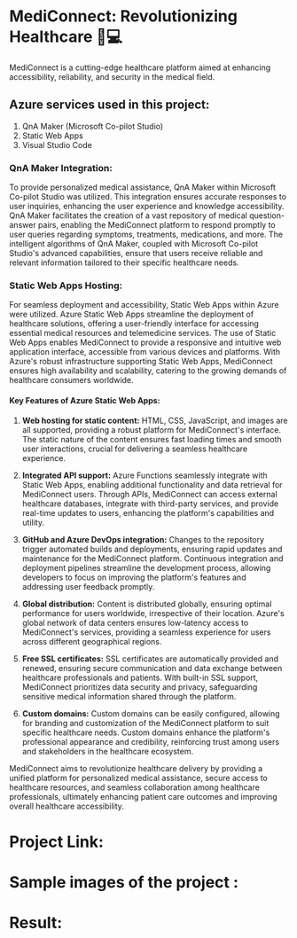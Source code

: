 # MediConnect: Revolutionizing Healthcare 🏥💻

MediConnect is a cutting-edge healthcare platform aimed at enhancing accessibility, reliability, and security in the medical field.

## Azure services used in this project:
1. QnA Maker (Microsoft Co-pilot Studio)
2. Static Web Apps
3. Visual Studio Code

### QnA Maker Integration:
To provide personalized medical assistance, QnA Maker within Microsoft Co-pilot Studio was utilized. This integration ensures accurate responses to user inquiries, enhancing the user experience and knowledge accessibility. QnA Maker facilitates the creation of a vast repository of medical question-answer pairs, enabling the MediConnect platform to respond promptly to user queries regarding symptoms, treatments, medications, and more. The intelligent algorithms of QnA Maker, coupled with Microsoft Co-pilot Studio's advanced capabilities, ensure that users receive reliable and relevant information tailored to their specific healthcare needs.

### Static Web Apps Hosting:
For seamless deployment and accessibility, Static Web Apps within Azure were utilized. Azure Static Web Apps streamline the deployment of healthcare solutions, offering a user-friendly interface for accessing essential medical resources and telemedicine services. The use of Static Web Apps enables MediConnect to provide a responsive and intuitive web application interface, accessible from various devices and platforms. With Azure's robust infrastructure supporting Static Web Apps, MediConnect ensures high availability and scalability, catering to the growing demands of healthcare consumers worldwide.

#### Key Features of Azure Static Web Apps:

1. **Web hosting for static content:** HTML, CSS, JavaScript, and images are all supported, providing a robust platform for MediConnect's interface. The static nature of the content ensures fast loading times and smooth user interactions, crucial for delivering a seamless healthcare experience.

2. **Integrated API support:** Azure Functions seamlessly integrate with Static Web Apps, enabling additional functionality and data retrieval for MediConnect users. Through APIs, MediConnect can access external healthcare databases, integrate with third-party services, and provide real-time updates to users, enhancing the platform's capabilities and utility.

3. **GitHub and Azure DevOps integration:** Changes to the repository trigger automated builds and deployments, ensuring rapid updates and maintenance for the MediConnect platform. Continuous integration and deployment pipelines streamline the development process, allowing developers to focus on improving the platform's features and addressing user feedback promptly.

4. **Global distribution:** Content is distributed globally, ensuring optimal performance for users worldwide, irrespective of their location. Azure's global network of data centers ensures low-latency access to MediConnect's services, providing a seamless experience for users across different geographical regions.

5. **Free SSL certificates:** SSL certificates are automatically provided and renewed, ensuring secure communication and data exchange between healthcare professionals and patients. With built-in SSL support, MediConnect prioritizes data security and privacy, safeguarding sensitive medical information shared through the platform.

6. **Custom domains:** Custom domains can be easily configured, allowing for branding and customization of the MediConnect platform to suit specific healthcare needs. Custom domains enhance the platform's professional appearance and credibility, reinforcing trust among users and stakeholders in the healthcare ecosystem.

MediConnect aims to revolutionize healthcare delivery by providing a unified platform for personalized medical assistance, secure access to healthcare resources, and seamless collaboration among healthcare professionals, ultimately enhancing patient care outcomes and improving overall healthcare accessibility.

# Project Link:

# Sample images of the project :



# Result: 
